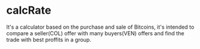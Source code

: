# calcRate
It's a calculator based on the purchase and sale of Bitcoins, it's intended to compare a seller(COL) offer with many buyers(VEN) offers and find the trade with best proffits in a group.

